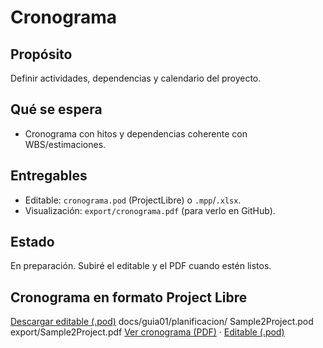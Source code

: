 # Cronograma

## Propósito
Definir actividades, dependencias y calendario del proyecto.

## Qué se espera
- Cronograma con hitos y dependencias coherente con WBS/estimaciones.

## Entregables
- Editable: `cronograma.pod` (ProjectLibre) o `.mpp`/`.xlsx`.
- Visualización: `export/cronograma.pdf` (para verlo en GitHub).

## Estado
En preparación. Subiré el editable y el PDF cuando estén listos.

## Cronograma en formato Project Libre
[Descargar editable (.pod)](Sample2Project.pod?raw=1)
docs/guia01/planificacion/
  Sample2Project.pod
  export/Sample2Project.pdf
[Ver cronograma (PDF)](export/Sample2Project.pdf) · [Editable (.pod)](Sample2Project.pod)

